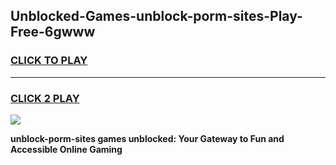 
## Unblocked-Games-unblock-porm-sites-Play-Free-6gwww
<h3>
<a href="https://premium76.site?title=unblock-porm-sites&ref=12A">CLICK TO PLAY</a></h3>
<hr>

<h3>
<a href="https://premium76.site?title=unblock-porm-sites&ref=12A">CLICK 2 PLAY</a>
  
</h3>

<a href="https://premium76.site?title=unblock-porm-sites&ref=12A"><img src="https://clearcache.store/games.png"></a>


**unblock-porm-sites games unblocked: Your Gateway to Fun and Accessible Online Gaming**
